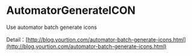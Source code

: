 # AutomatorGenerateICON

Use automator batch  generate icons

Detail：[http://blog.yourtion.com/automator-batch-generate-icons.html](http://blog.yourtion.com/automator-batch-generate-icons.html)
